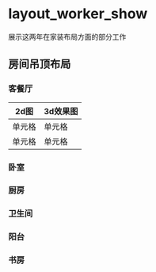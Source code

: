 # layout_worker_show
展示这两年在家装布局方面的部分工作

## 房间吊顶布局

### 客餐厅
|  2d图   | 3d效果图  |
|  ----  | ----  |
| 单元格  | 单元格 |
| 单元格  | 单元格 |

### 卧室


### 厨房


### 卫生间


### 阳台

### 书房


